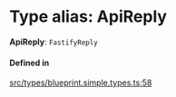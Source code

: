 # Type alias: ApiReply

 **ApiReply**: `FastifyReply`

#### Defined in

[src/types/blueprint.simple.types.ts:58](https://github.com/zjayers/AssembleJS/blob/afc9ef0/src/types/blueprint.simple.types.ts#L58)
